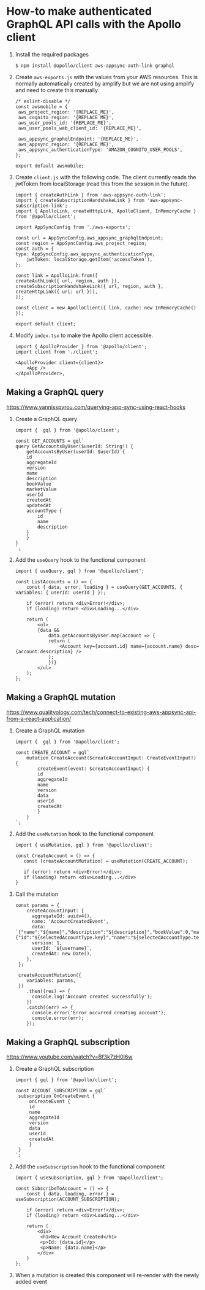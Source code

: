 # How-to make authenticated GraphQL API calls with the Apollo client

1. Install the required packages

   ```
   $ npm install @apollo/client aws-appsync-auth-link graphql
   ```

2. Create `aws-exports.js` with the values from your AWS resources. This is normally automatically created by amplify but we are not using amplify and need to create this manually.

   ```
   /* eslint-disable */
   const awsmobile = {
    aws_project_region: '{REPLACE_ME}',
    aws_cognito_region: '{REPLACE_ME}',
    aws_user_pools_id: '{REPLACE_ME}',
    aws_user_pools_web_client_id: '{REPLACE_ME}',

    aws_appsync_graphqlEndpoint: '{REPLACE_ME}',
    aws_appsync_region: '{REPLACE_ME}',
    aws_appsync_authenticationType: 'AMAZON_COGNITO_USER_POOLS',
   };

   export default awsmobile;
   ```

3. Create `client.js` with the following code. The client currently reads the jwtToken from localStorage (read this from the session in the future).

   ```
   import { createAuthLink } from 'aws-appsync-auth-link';
   import { createSubscriptionHandshakeLink } from 'aws-appsync-subscription-link';
   import { ApolloLink, createHttpLink, ApolloClient, InMemoryCache } from '@apollo/client';

   import AppSyncConfig from './aws-exports';

   const url = AppSyncConfig.aws_appsync_graphqlEndpoint;
   const region = AppSyncConfig.aws_project_region;
   const auth = {
   type: AppSyncConfig.aws_appsync_authenticationType,
       jwtToken: localStorage.getItem('accessToken'),
   };

   const link = ApolloLink.from([
   createAuthLink({ url, region, auth }),
   createSubscriptionHandshakeLink({ url, region, auth }, createHttpLink({ uri: url })),
   ]);

   const client = new ApolloClient({ link, cache: new InMemoryCache() });

   export default client;
   ```

4. Modify `index.tsx` to make the Apollo client accessible.

   ```
   import { ApolloProvider } from '@apollo/client';
   import client from './client';

   <ApolloProvider client={client}>
       <App />
   </ApolloProvider>,
   ```

## Making a GraphQL query

https://www.yannisspyrou.com/querying-app-sync-using-react-hooks

1.  Create a GraphQL query

    ```
    import {  gql } from '@apollo/client';

    const GET_ACCOUNTS = gql`
    query GetAccountsByUser($userId: String!) {
        getAccountsByUser(userId: $userId) {
        id
        aggregateId
        version
        name
        description
        bookValue
        marketValue
        userId
        createdAt
        updatedAt
        accountType {
            id
            name
            description
        }
        }
    }
    `;
    ```

2.  Add the `useQuery` hook to the functional component

    ```
    import { useQuery, gql } from '@apollo/client';

    const ListAccounts = () => {
        const { data, error, loading } = useQuery(GET_ACCOUNTS, { variables: { userId: userId } });

        if (error) return <div>Error!</div>;
        if (loading) return <div>Loading...</div>

        return (
            <ul>
            {data &&
                data.getAccountsByUser.map(account => {
                return (
                    <Account key={account.id} name={account.name} desc={account.description} />
                );
                })}
            </ul>
        );
    };
    ```

## Making a GraphQL mutation

https://www.qualityology.com/tech/connect-to-existing-aws-appsync-api-from-a-react-application/

1. Create a GraphQL mutation

   ```
   import {  gql } from '@apollo/client';

   const CREATE_ACCOUNT = gql`
       mutation CreateAccount($createAccountInput: CreateEventInput!) {
           createEvent(event: $createAccountInput) {
           id
           aggregateId
           name
           version
           data
           userId
           createdAt
           }
       }
   `;
   ```

2. Add the `useMutation` hook to the functional component

   ```
   import { useMutation, gql } from '@apollo/client';

   const CreateAccount = () => {
      const [createAccountMutation] = useMutation(CREATE_ACCOUNT);

      if (error) return <div>Error!</div>;
      if (loading) return <div>Loading...</div>
   }
   ```

3. Call the mutation

   ```
   const params = {
       createAccountInput: {
         aggregateId: uuidv4(),
         name: 'AccountCreatedEvent',
         data: `{"name":"${name}","description":"${description}","bookValue":0,"marketValue":0,"accountType":{"id":"${selectedAccountType.key}","name":"${selectedAccountType.text}","description":"${selectedAccountType.value}"}}`,
         version: 1,
         userId: `${username}`,
         createdAt: new Date(),
       },
    };

    createAccountMutation({
       variables: params,
    })
       .then((res) => {
         console.log('Account created successfully');
       })
       .catch((err) => {
         console.error('Error occurred creating account');
         console.error(err);
       });
   ```

## Making a GraphQL subscription

https://www.youtube.com/watch?v=Bf3k7zH0I6w

1. Create a GraphQL subscription

   ```
   import { gql } from '@apollo/client';

   const ACCOUNT_SUBSCRIPTION = gql`
    subscription OnCreateEvent {
        onCreateEvent {
        id
        name
        aggregateId
        version
        data
        userId
        createdAt
        }
    }
   `;
   ```

2. Add the `useSubscription` hook to the functional component

   ```
   import { useSubscription, gql } from '@apollo/client';

   const SubscribeToAccount = () => {
       const { data, loading, error } = useSubscription(ACCOUNT_SUBSCRIPTION);

       if (error) return <div>Error!</div>;
       if (loading) return <div>Loading...</div>

       return (
           <div>
            <h1>New Account Created</h1>
            <p>Id: {data.id}</p>
            <p>Name: {data.name}</p>
           </div>
       )
   };
   ```

3. When a mutation is created this component will re-render with the newly added event
